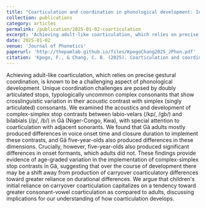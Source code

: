 ```yaml
---
title: "Coarticulation and coordination in phonological development: Insights from children's and adults' production of complex–simplex stop contrasts in Ga"
collection: publications
category: articles
permalink: /publication/2025-01-02-coarticulation
excerpt: 'Achieving adult-like coarticulation, which relies on precise gestural coordination, is known to be...'
date: 2025-01-02
venue: 'Journal of Phonetics'
paperurl: 'http://thepamlab.github.io/files/KpogoChang2025_JPhon.pdf'
citation: 'Kpogo, F., & Chang, C. B. (2025). Coarticulation and coordination in phonological development: Insights from children's and adults' production of complex–simplex stop contrasts in Gã. <i>Journal of Phonetics</i>, <i>108</i>, 101378.'
---
```


Achieving adult-like coarticulation, which relies on precise gestural coordination, is known to be a challenging aspect of phonological development. Unique coordination challenges are posed by doubly articulated stops, typologically uncommon complex consonants that show crosslinguistic variation in their acoustic contrast with simplex (singly articulated) consonants. We examined the acoustics and development of complex-simplex stop contrasts between labio-velars (/kp/, /gb/) and bilabials (/p/, /b/) in Gã (Niger-Congo, Kwa), with special attention to coarticulation with adjacent sonorants. We found that Gã adults mostly produced differences in voice onset time and closure duration to implement these contrasts, and Gã five-year-olds also produced differences in these dimensions. Crucially, however, five-year-olds also produced significant differences in onset formants, which adults did not. These findings provide evidence of age-graded variation in the implementation of complex-simplex stop contrasts in Gã, suggesting that over the course of development there may be a shift away from production of carryover coarticulatory differences toward greater reliance on durational differences. We argue that children's initial reliance on carryover coarticulation capitalizes on a tendency toward greater consonant-vowel coarticulation as compared to adults, discussing implications for our understanding of how coarticulation develops.
